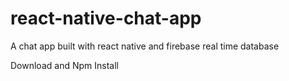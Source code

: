 # react-native-chat-app
A chat app built with react native and firebase real time database

Download and Npm Install


